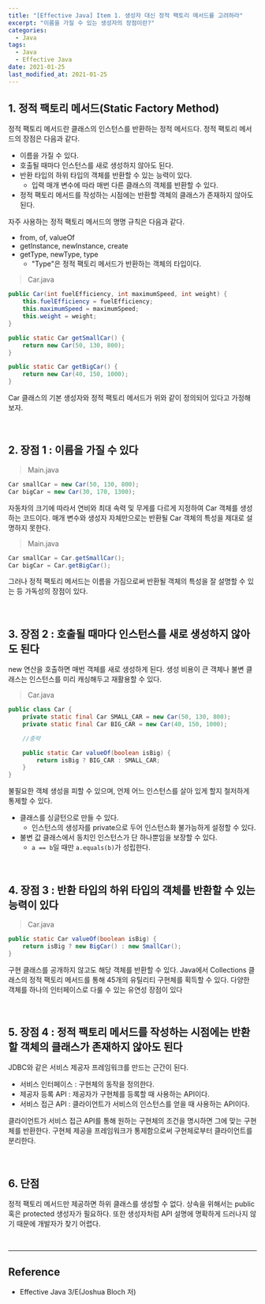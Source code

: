 ```yaml
---
title: "[Effective Java] Item 1. 생성자 대신 정적 팩토리 메서드를 고려하라"
excerpt: "이름을 가질 수 있는 생성자의 장점이란?"
categories:
  - Java
tags:
  - Java
  - Effective Java
date: 2021-01-25
last_modified_at: 2021-01-25
---
```


## 1. 정적 팩토리 메서드(Static Factory Method)

정적 팩토리 메서드란 클래스의 인스턴스를 반환하는 정적 메서드다. 정적 팩토리 메서드의 장점은 다음과 같다.

* 이름을 가질 수 있다.
* 호출될 때마다 인스턴스를 새로 생성하지 않아도 된다.
* 반환 타입의 하위 타입의 객체를 반환할 수 있는 능력이 있다.
  * 입력 매개 변수에 따라 매번 다른 클래스의 객체를 반환할 수 있다.
* 정적 팩토리 메서드를 작성하는 시점에는 반환할 객체의 클래스가 존재하지 않아도 된다.

자주 사용하는 정적 팩토리 메서드의 명명 규칙은 다음과 같다.

* from, of, valueOf
* getInstance, newInstance, create
* getType, newType, type
  * "Type"은 정적 팩토리 메서드가 반환하는 객체의 타입이다.

> Car.java

```java
public Car(int fuelEfficiency, int maximumSpeed, int weight) {
    this.fuelEfficiency = fuelEfficiency;
    this.maximumSpeed = maximumSpeed;
    this.weight = weight;
}

public static Car getSmallCar() {
    return new Car(50, 130, 800);
}

public static Car getBigCar() {
    return new Car(40, 150, 1000);
}
```

Car 클래스의 기본 생성자와 정적 팩토리 메서드가 위와 같이 정의되어 있다고 가정해보자.

<br>

## 2. 장점 1 : 이름을 가질 수 있다

> Main.java

```java
Car smallCar = new Car(50, 130, 800);
Car bigCar = new Car(30, 170, 1300);
```

자동차의 크기에 따라서 연비와 최대 속력 및 무게를 다르게 지정하여 Car 객체를 생성하는 코드이다. 매개 변수와 생성자 자체만으로는 반환될 Car 객체의 특성을 제대로 설명하지 못한다.

> Main.java

```java
Car smallCar = Car.getSmallCar();
Car bigCar = Car.getBigCar();
```

그러나 정적 팩토리 메서드는 이름을 가짐으로써 반환될 객체의 특성을 잘 설명할 수 있는 등 가독성의 장점이 있다.

<br>

## 3. 장점 2 : 호출될 때마다 인스턴스를 새로 생성하지 않아도 된다

new 연산을 호출하면 매번 객체를 새로 생성하게 된다. 생성 비용이 큰 객체나 불변 클래스는 인스턴스를 미리 캐싱해두고 재활용할 수 있다.

> Car.java

```java
public class Car {
    private static final Car SMALL_CAR = new Car(50, 130, 800);
    private static final Car BIG_CAR = new Car(40, 150, 1000);

    //중략

    public static Car valueOf(boolean isBig) {
        return isBig ? BIG_CAR : SMALL_CAR;
    }
}
```

불필요한 객체 생성을 피할 수 있으며, 언제 어느 인스턴스를 살아 있게 할지 철저하게 통제할 수 있다.

* 클래스를 싱글턴으로 만들 수 있다.
  * 인스턴스의 생성자를 private으로 두어 인스턴스화 불가능하게 설정할 수 있다.
* 불변 값 클래스에서 동치인 인스턴스가 단 하나뿐임을 보장할 수 있다.
  * ``a == b``일 때만 ``a.equals(b)``가 성립한다.

<br>

## 4. 장점 3 : 반환 타입의 하위 타입의 객체를 반환할 수 있는 능력이 있다

> Car.java

```java
public static Car valueOf(boolean isBig) {
    return isBig ? new BigCar() : new SmallCar();
}
```

구현 클래스를 공개하지 않고도 해당 객체를 반환할 수 있다. Java에서 Collections 클래스의 정적 팩토리 메서드를 통해 45개의 유틸리티 구현체를 획득할 수 있다. 다양한 객체를 하나의 인터페이스로 다룰 수 있는 유연성 장점이 있다

<br>

## 5. 장점 4 : 정적 팩토리 메서드를 작성하는 시점에는 반환할 객체의 클래스가 존재하지 않아도 된다

JDBC와 같은 서비스 제공자 프레임워크를 만드는 근간이 된다.

* 서비스 인터페이스 : 구현체의 동작을 정의한다.
* 제공자 등록 API : 제공자가 구현체를 등록할 때 사용하는 API이다.
* 서비스 접근 API : 클라이언트가 서비스의 인스턴스를 얻을 때 사용하는 API이다.

클라이언트가 서비스 접근 API를 통해 원하는 구현체의 조건을 명시하면 그에 맞는 구현체를 반환한다. 구현체 제공을 프레임워크가 통제함으로써 구현체로부터 클라이언트를 분리한다.

<br>

## 6. 단점

정적 팩토리 메서드만 제공하면 하위 클래스를 생성할 수 없다. 상속을 위해서는 public 혹은 protected 생성자가 필요하다. 또한 생성자처럼 API 설명에 명확하게 드러나지 않기 때문에 개발자가 찾기 어렵다.

<br>

---

## Reference

* Effective Java 3/E(Joshua Bloch 저)
